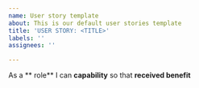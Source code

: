```yaml
---
name: User story template
about: This is our default user stories template
title: 'USER STORY: <TITLE>'
labels: ''
assignees: ''

---
```


As a ** role** I can **capability** so that **received benefit**
